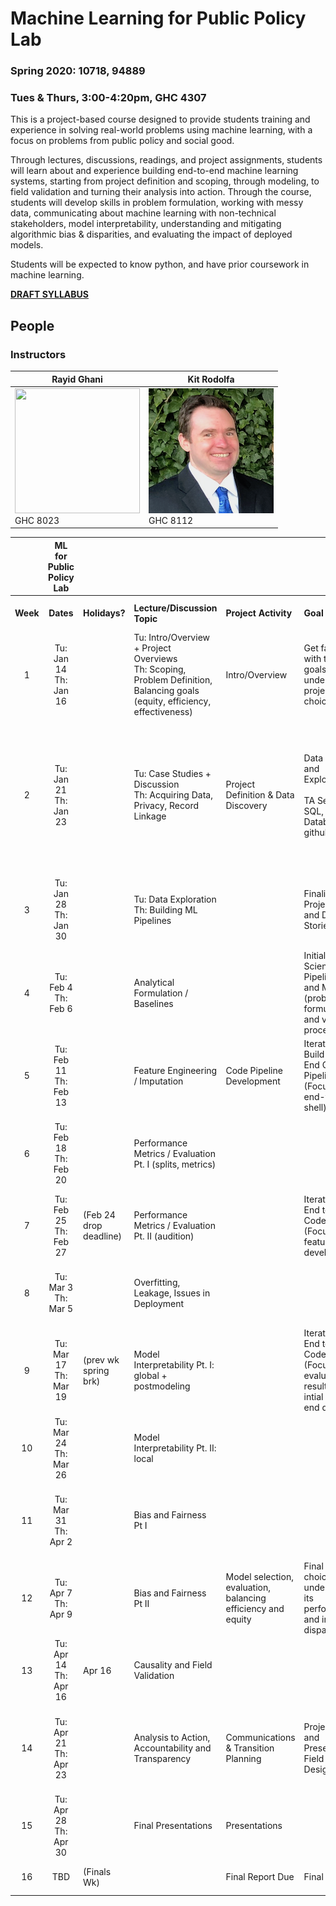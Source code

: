 # Machine Learning for Public Policy Lab
### Spring 2020: 10718, 94889
### Tues & Thurs, 3:00-4:20pm, GHC 4307

This is a project-based course designed to provide students training and experience in solving real-world problems using machine learning, with a focus on problems from public policy and social good.

Through lectures, discussions, readings, and project assignments, students will learn about and experience building end-to-end machine learning systems, starting from project definition and scoping, through modeling, to field validation and turning their analysis into action. Through the course, students will develop skills in problem formulation, working with messy data, communicating about machine learning with non-technical stakeholders, model interpretability, understanding and mitigating algorithmic bias & disparities, and evaluating the impact of deployed models.

Students will be expected to know python, and have prior coursework in machine learning.

**[DRAFT SYLLABUS](/syllabus.pdf)**

## People

### Instructors

| Rayid Ghani | Kit Rodolfa |
| --- | --- |
| <img src='http://www.datasciencepublicpolicy.org/wp-content/uploads/2018/05/RayidGhani-012-400x400.jpg' width='200' height='200' /> <br /> GHC 8023 | <img src='/kit_rodolfa.png' /> <br /> GHC 8112 |


|   | **ML for Public Policy Lab** |  |  |  |  |  |  |
| :---: | :---: | --- | --- | --- | --- | --- | --- |
|  **Week** | **Dates** | **Holidays?** | **Lecture/Discussion Topic** | **Project Activity** | **Goal** | **Readings** | **Delvierable / Expected Output** |
|  1 | Tu: Jan 14<br/>Th: Jan 16 |  | Tu: Intro/Overview + Project Overviews<br/>Th: Scoping, Problem Definition, Balancing goals (equity, efficiency, effectiveness) | Intro/Overview | Get familiar with the class, goals, and understand project choices | (none for Tues)<br/><br/>• DSaPP Scoping Guide<br/>• Bias Metrics?<br/>• One case study for Thursday, walk through scope example in lecture<br/>• Hand, Deconstructing Stat. Quest.? |  |
|  2 | Tu: Jan 21<br/>Th: Jan 23 |  | Tu: Case Studies + Discussion<br/>Th: Acquiring Data, Privacy, Record Linkage | Project Definition & Data Discovery | Data Audit and Exploration<br/><br/>TA Sessions: SQL, Databases, github | • "What could go wrong" case study:<br/>  - Predictive Policing (Lum and Isaac, To predict and serve)?<br/>  - Lecher, What Happens When an Algorithm Cuts Your Health Care (The Verge)<br/>  - Others?<br/>• "What could go right" case study:<br/>  - Lead paper?<br/>  - Syracuse water mains?<br/>  - Police EIS?<br/>  - Others?<br/><br/>• Ohm, Broken Promises of Privacy (Intro and Sec. 1)<br/>• Data Matching Book, Ch. 2<br/>• Database chapter from Big Data/Social Science book? | Beginning of week, team and project assignments |
|  3 | Tu: Jan 28<br/>Th: Jan 30 |  | Tu: Data Exploration<br/>Th: Building ML Pipelines |  | Finalize Project Scope and Data Stories | • Brillinger, Data Analysis, Exploratory (https://www.stat.berkeley.edu/~brill/Papers/EDASage.pdf)<br/>• Practical Statistics for Data Scientists, Ch. 1?? (looks like good overview, but code snippets use R)??<br/><br/>• Pipeline reading (Rayid)? | ETL of some dataset (census?)<br/>Data exploration<br/>Scope refinement |
|  4 | Tu: Feb 4<br/>Th: Feb 6 |  | Analytical Formulation / Baselines |  | Initial Data Science Pipeline Setup and Mockups<br/>(problem formulation and validation process) | • Science bias paper (Obermeyer et al) -- analytical formulation example<br/>• Ameisen, Always Start with a Stupid Model (Medium)<br/>• Ramakrishnan, Create a Common-Sense Baseline First (Medium)<br/>• Provost and Fawcett, Data Sci for Business, Ch. 2 | *First week of deep dives<br/>Project Scope + Proposal with Descriptive Statistics* |
|  5 | Tu: Feb 11<br/>Th: Feb 13 |  | Feature Engineering / Imputation | Code Pipeline Development | Iteration 1 - Build End to End Code Pipeline <br/>(Focus on end-to-end shell) | • Gelman imputation chapter?? (code all in R but good concept overview)<br/>• Akinfaderin, Missing Data Conundrum (Medium)?<br/>• Zhang and Casari, Feature Engineering for ML, Chapter 2<br/>• Rayid case study example with feature details? | Skeleton Code (Pipeline), Mockups<br/>Proposal Peer Reviews |
|  6 | Tu: Feb 18<br/>Th: Feb 20 |  | Performance Metrics / Evaluation Pt. I (splits, metrics) |  |  | • Rudin, Secrets of ML?<br/>• Intertemporal CV paper?<br/>• ML Chapter from Big Data Social Sci Book? | Technical Modeling Plan (features, label definition(s), model specifications, etc) |
|  7 | Tu: Feb 25<br/>Th: Feb 27 | (Feb 24 drop deadline) | Performance Metrics / Evaluation Pt. II (audition) |  | Iteration 2 - End to End Code Pipeline<br/>(Focus on feature development) | • Stapor, Evaluating and Comparing Classifiers<br/>• Transductive TopK (Liu et al) or similar? | Code (Pipeline), Initial Models (and analysis) |
|  8 | Tu: Mar 3<br/>Th: Mar 5 |  | Overfitting, Leakage, Issues in Deployment |  |  | • Riley, Three Pitfalls to Avoid in Machine Learning (Nature)<br/>• Provost and Fawcett, Data Sci for Business, Ch. 5<br/>• Kaufman et al, Leakage in Data Mining<br/>• Gonfalonieri, Why is Machine Learning Deployment Hard? (Medium)<br/>- OR - Kervizic, Overview of Different Approaches to Deploying Machine Learning Models in Production (KD Nuggets) | Early Results: Correct but Crappy |
|  9 | Tu: Mar 17<br/>Th: Mar 19 | (prev wk spring brk) | Model Interpretability Pt. I: global + postmodeling |  | Iteration 3 - End to End Code Pipeline <br/>(Focus on evaluation, results and intial front-end demo) | **TBD** | **Refined Feature List** |
|  10 | Tu: Mar 24<br/>Th: Mar 26 |  | Model Interpretability Pt. II: local |  |  | • LIME<br/>• MAPLE<br/>• Rudin? | Model Interpretation |
|  11 | Tu: Mar 31<br/>Th: Apr 2 |  | Bias and Fairness Pt I |  |  | • Rawls Theory of Justice?<br/>• Huq or COMPAS? | Results (across models, features, metrics)<br/>Add bias analysis methods |
|  12 | Tu: Apr 7<br/>Th: Apr 9 |  | Bias and Fairness Pt II | Model selection, evaluation, balancing efficiency and equity | Final model choice and understanding its performance and impact on disparities | • Chouldecova (case study)<br/>• Hardt or Dwork (post-model adjustment methods)?<br/>• Fairness-constrained method (Celis et al or Zafar et al)? | **Draft Research Proposal Section** |
|  13 | Tu: Apr 14<br/>Th: Apr 16 | Apr 16 | Causality and Field Validation |  |  | • Causal Inference Overview (maybe: Peters et al, Elements of Causal Inference, Ch. 1 and 2?)<br/>- OR - Pearl, Seven Tools of Causal Inference with Reflections on ML<br/>• Case study with field trial (e.g. Lead?) | *No deep dive - Thursday off* |
|  14 | Tu: Apr 21<br/>Th: Apr 23 |  | Analysis to Action, Accountability and Transparency | Communications & Transition Planning | Project Report and Presentations<br/>Field Trial Design | • DJ ethics book<br/>• Communicating about data, maybe:<br/>  - Communicating Data with Tableau, Ch. 1 (not tableau-specific)<br/>  - Making Data Talk (Nat'l Cancer Institute)<br/>  - Wainer, Improving Data Displays (http://www.stat.columbia.edu/~gelman/communication/Wainer2009.pdf)<br/>  - Gelman and Nolan, Lying with Statistics (Ch 11 from Teaching Statistics: A Bag of Tricks) | **Last week of deep dives<br/>Draft Field Trial Design Section** |
|  15 | Tu: Apr 28<br/>Th: Apr 30 |  | Final Presentations | Presentations |  |  | **Presentation** |
|  16 | TBD | (Finals Wk) |  | Final Report Due | Final Report |  | **Report and Repo and Code Documentation** |
